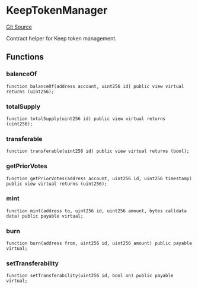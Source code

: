 # KeepTokenManager
[Git Source](https://github.com/kalidao/keep/blob/e52b433e668648f92907034179bd28358496fd0a/src/extensions/utils/KeepTokenManager.sol)

Contract helper for Keep token management.


## Functions
### balanceOf


```solidity
function balanceOf(address account, uint256 id) public view virtual returns (uint256);
```

### totalSupply


```solidity
function totalSupply(uint256 id) public view virtual returns (uint256);
```

### transferable


```solidity
function transferable(uint256 id) public view virtual returns (bool);
```

### getPriorVotes


```solidity
function getPriorVotes(address account, uint256 id, uint256 timestamp) public view virtual returns (uint256);
```

### mint


```solidity
function mint(address to, uint256 id, uint256 amount, bytes calldata data) public payable virtual;
```

### burn


```solidity
function burn(address from, uint256 id, uint256 amount) public payable virtual;
```

### setTransferability


```solidity
function setTransferability(uint256 id, bool on) public payable virtual;
```

